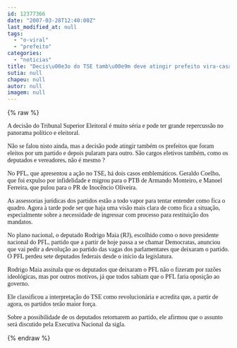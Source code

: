 ```yaml
---
id: 12377366
date: "2007-03-28T12:40:00Z"
last_modified_at: null
tags:
  - "o-viral"
  - "prefeito"
categories:
  - "noticias"
title: "Decis\u00e3o do TSE tamb\u00e9m deve atingir prefeito vira-casaca"
sutia: null
chapeu: null
autor: null
imagem: null
---
```

{% raw %}
<p><P><FONT face=Verdana>A decisão do Tribunal Superior Eleitoral é muito séria e pode ter grande repercussão no panorama político e eleitoral.</FONT></P></p>
<p><P><FONT face=Verdana>Não se falou nisto ainda, mas a decisão pode atingir também os prefeitos que foram eleitos por um partido e depois pularam para outro. São cargos eletivos também, como os deputados e vereadores, não é mesmo ?</FONT></P></p>
<p><P><FONT face=Verdana>No PFL, que apresentou a ação no TSE, há dois casos emblemáticos. Geraldo Coelho, que foi expulso por infidelidade e migrou para o PTB de Armando Monteiro, e Manoel Ferreira, que pulou para o PR de Inocêncio Oliveira.</FONT></P></p>
<p><P><FONT face=Verdana>As assessorias jurídicas dos partidos estão a todo vapor para tentar entender como fica o quadro. Agora à tarde pode ser que haja uma visão mais clara de como fica a situação, especialmente sobre a necessidade de ingressar com processo para restituição dos mandatos.</FONT></P></p>
<p><P><FONT face=Verdana>No plano nacional, o deputado Rodrigo Maia (RJ), escolhido como o novo presidente nacional do PFL, partido que a partir de hoje passa a se chamar Democratas, anunciou que vai pedir a devolução ao partido das vagas dos parlamentares que deixaram o partido. O PFL perdeu sete deputados federais desde o início da legislatura.</FONT></P></p>
<p><P><FONT face=Verdana>Rodrigo Maia assinala que os deputados que deixaram o PFL não o fizeram por razões ideológicas, mas por outros motivos, já que todos sabiam que o PFL faria oposição ao governo. </FONT></P></p>
<p><P><FONT face=Verdana>Ele classificou a interpretação do TSE como revolucionária e acredita que, a partir de agora, os partidos terão maior força. </FONT></P></p>
<p><P><FONT face=Verdana>Sobre a possibilidade de os deputados retornarem ao partido, ele afirmou que o assunto será discutido pela Executiva Nacional da sigla.</FONT></P> </p>
{% endraw %}
